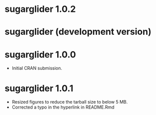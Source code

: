 # sugarglider 1.0.2

sugarglider (development version)
===================================

sugarglider 1.0.0
===================================
* Initial CRAN submission.

sugarglider 1.0.1
===================================
* Resized figures to reduce the tarball size to below 5 MB.
* Corrected a typo in the hyperlink in README.Rmd


